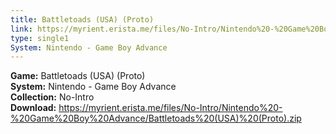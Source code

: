 ```yaml
---
title: Battletoads (USA) (Proto)
link: https://myrient.erista.me/files/No-Intro/Nintendo%20-%20Game%20Boy%20Advance/Battletoads%20(USA)%20(Proto).zip
type: single1
System: Nintendo - Game Boy Advance
---
```

<b>Game:</b> Battletoads (USA) (Proto)<br>
<b>System:</b> Nintendo - Game Boy Advance<br>
<b>Collection:</b> No-Intro<br>
<b>Download:</b> https://myrient.erista.me/files/No-Intro/Nintendo%20-%20Game%20Boy%20Advance/Battletoads%20(USA)%20(Proto).zip